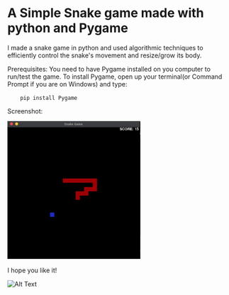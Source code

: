 # A Simple Snake game made with python and Pygame

I made a snake game in python and used algorithmic techniques to efficiently control the snake's movement and resize/grow its body.

Prerequisites: You need to have Pygame installed on you computer to run/test the game. To install Pygame, open up your terminal(or Command Prompt if you are on Windows) and type:

```
    pip install Pygame
```

Screenshot:

<img src="screenshot.jpg" alt="drawing" width="300"/>

I hope you like it!

![Alt Text](https://media.giphy.com/media/vFKqnCdLPNOKc/giphy.gif)
